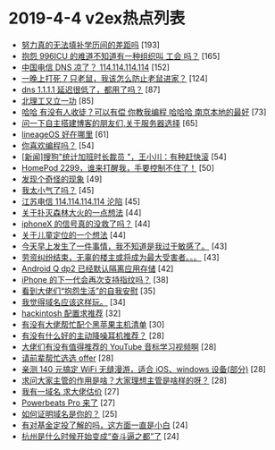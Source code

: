 # 2019-4-4 v2ex热点列表

+ [努力真的无法填补学历间的差距吗](https://www.v2ex.com/t/552058#reply193) [193]
+ [抱怨 996ICU 的难道不知道有一种组织叫 工会 吗？](https://www.v2ex.com/t/552092#reply165) [165]
+ [中国电信 DNS 凉了？ 114.114.114.114](https://www.v2ex.com/t/551941#reply152) [152]
+ [一晚上打死 7 只老鼠，我该怎么防止老鼠进家？](https://www.v2ex.com/t/551883#reply124) [124]
+ [dns 1.1.1.1 延迟很低了，都用了吗？](https://www.v2ex.com/t/552064#reply87) [87]
+ [北理工又立一功](https://www.v2ex.com/t/552005#reply85) [85]
+ [哈哈 有没有人收徒？可以有偿 你教我编程 哈哈哈 南京本地的最好](https://www.v2ex.com/t/551972#reply73) [73]
+ [问一下自主搭建博客的朋友们,关于服务器选择](https://www.v2ex.com/t/552041#reply65) [65]
+ [lineageOS 好在哪里](https://www.v2ex.com/t/551975#reply61) [61]
+ [你喜欢编程吗？](https://www.v2ex.com/t/552069#reply54) [54]
+ [[新闻]搜狗"统计加班时长裁员 "，王小川：有种赶快滚](https://www.v2ex.com/t/552146#reply54) [54]
+ [HomePod 2299，谁来打醒我，手要控制不住了！](https://www.v2ex.com/t/552138#reply50) [50]
+ [发现个奇怪的现象](https://www.v2ex.com/t/551911#reply49) [49]
+ [我太小气了吗？](https://www.v2ex.com/t/552019#reply45) [45]
+ [江苏电信 114.114.114.114 沦陷](https://www.v2ex.com/t/551933#reply45) [45]
+ [关于扑灭森林大火的一点想法](https://www.v2ex.com/t/551989#reply44) [44]
+ [iphoneX 的信号真的没救了吗？](https://www.v2ex.com/t/551998#reply44) [44]
+ [关于儿童定位的一个想法](https://www.v2ex.com/t/551896#reply44) [44]
+ [今天早上发生了一件事情，我不知道是我过于敏感了。](https://www.v2ex.com/t/552096#reply43) [43]
+ [劳资纠纷结束，无辜的楼主或将成为最大受害者。。。](https://www.v2ex.com/t/552132#reply43) [43]
+ [Android Q dp2 已经默认隔离应用存储](https://www.v2ex.com/t/551974#reply42) [42]
+ [iPhone 的下一代会再次支持指纹吗？](https://www.v2ex.com/t/552062#reply38) [38]
+ [看到大佬们“抱怨生活”的自我安慰](https://www.v2ex.com/t/552039#reply35) [35]
+ [我觉得域名应该这样玩。](https://www.v2ex.com/t/552070#reply34) [34]
+ [hackintosh 配置求推荐](https://www.v2ex.com/t/552028#reply32) [32]
+ [有没有大佬帮忙配个黑苹果主机清单](https://www.v2ex.com/t/551962#reply30) [30]
+ [有没有什么好的主动降噪耳机推荐？](https://www.v2ex.com/t/551949#reply28) [28]
+ [大佬们有没有值得推荐的 YouTube 音标学习视频啊](https://www.v2ex.com/t/551875#reply28) [28]
+ [请前辈帮忙选选 offer](https://www.v2ex.com/t/551888#reply28) [28]
+ [亲测 140 元搞定 WiFi 无缝漫游，适合 iOS、windows 设备(部分)](https://www.v2ex.com/t/551904#reply28) [28]
+ [求问大家主管的作用是啥？大家理想主管是啥样的呀？](https://www.v2ex.com/t/551935#reply28) [28]
+ [我有一域名 求大佬估价](https://www.v2ex.com/t/552114#reply27) [27]
+ [Powerbeats Pro 来了](https://www.v2ex.com/t/551879#reply27) [27]
+ [如何证明域名是你的？](https://www.v2ex.com/t/552018#reply25) [25]
+ [有对基金定投了解的吗，这方面一直是小白](https://www.v2ex.com/t/552108#reply24) [24]
+ [杭州是什么时候开始变成“奋斗逼之都”了](https://www.v2ex.com/t/552112#reply24) [24]
